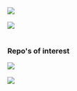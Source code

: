 
<a href="https://github-readme-stats.vercel.app/api?username=miguel-bento-github">
  <img align="center" src="https://github-readme-stats.vercel.app/api?username=miguel-bento-github&theme=github_dark&show_icons=true" />
</a>

<br />
<br />

<a href="https://github-readme-stats.vercel.app/api/top-langs/?username=miguel-bento-github">
  <img align="center" src="https://github-readme-stats.vercel.app/api/top-langs/?username=miguel-bento-github&theme=github_dark" />
</a>

<br />
<br />

### Repo's of interest

<a href="https://github.com/Miguel-Bento-Github/vite-vue-ts-storybook">
  <img align="center" src="https://github-readme-stats.vercel.app/api/pin/?username=miguel-bento-github&theme=github_dark&show_icons=true&repo=vite-vue-ts-storybook" />
</a>

<br />
<br />

<a href="https://www.dev24.net/">
  <img align="center" src="https://github-readme-stats.vercel.app/api/pin/?username=miguel-bento-github&theme=github_dark&show_icons=true&repo=dev24" />
</a>
